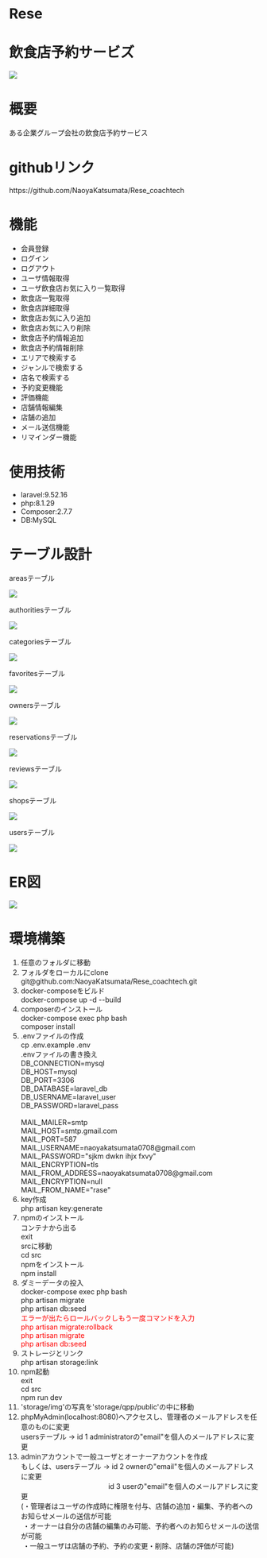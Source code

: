 # Rese
<h1>飲食店予約サービズ</h1>
<img src="Rese.png">
<h1>概要</h1>
<p>ある企業グループ会社の飲食店予約サービス</p>
<h1>githubリンク</h1>
<p>https://github.com/NaoyaKatsumata/Rese_coachtech</p>
<h1>機能</h1>
<ul>
    <li>会員登録</li>
    <li>ログイン</li>
    <li>ログアウト</li>
    <li>ユーザ情報取得</li>
    <li>ユーザ飲食店お気に入り一覧取得</li>
    <li>飲食店一覧取得</li>
    <li>飲食店詳細取得</li>
    <li>飲食店お気に入り追加</li>
    <li>飲食店お気に入り削除</li>
    <li>飲食店予約情報追加</li>
    <li>飲食店予約情報削除</li>
    <li>エリアで検索する</li>
    <li>ジャンルで検索する</li>
    <li>店名で検索する</li>
    <li>予約変更機能</li>
    <li>評価機能</li>
    <li>店舗情報編集</li>
    <li>店舗の追加</li>
    <li>メール送信機能</li>
    <li>リマインダー機能</li>
</ul>
<h1>使用技術</h1>
<ul>
    <li>laravel:9.52.16</li>
    <li>php:8.1.29</li>
    <li>Composer:2.7.7</li>
    <li>DB:MySQL</li>
</ul>
<h1>テーブル設計</h1>
<p>areasテーブル</p>
<img src="areas.png">
<p>authoritiesテーブル</p>
<img src="authorities.png">
<p>categoriesテーブル</p>
<img src="categories.png">
<p>favoritesテーブル</p>
<img src="favorites.png">
<p>ownersテーブル</p>
<img src="owners.png">
<p>reservationsテーブル</p>
<img src="reservations.png">
<p>reviewsテーブル</p>
<img src="reviews.png">
<p>shopsテーブル</p>
<img src="shops.png">
<p>usersテーブル</p>
<img src="users.png">
<h1>ER図</h1>
<img src="Rese_ER.png">
<h1>環境構築</h1>
<ol>
    <li>任意のフォルダに移動</li>
    <li>
        フォルダをローカルにclone<br>
        git@github.com:NaoyaKatsumata/Rese_coachtech.git
    </li>
    <li>
        docker-composeをビルド<br>
        docker-compose up -d --build
    </li>
    <li>
        composerのインストール<br>
        docker-compose exec php bash<br>
        composer install
    </li>
    <li>
        .envファイルの作成<br>
        cp .env.example .env<br>
        .envファイルの書き換え<br>
        DB_CONNECTION=mysql<br>
        DB_HOST=mysql<br>
        DB_PORT=3306<br>
        DB_DATABASE=laravel_db<br>
        DB_USERNAME=laravel_user<br>
        DB_PASSWORD=laravel_pass<br>
        <br>
        MAIL_MAILER=smtp<br>
        MAIL_HOST=smtp.gmail.com<br>
        MAIL_PORT=587<br>
        MAIL_USERNAME=naoyakatsumata0708@gmail.com<br>
        MAIL_PASSWORD="sjkm dwkn ihjx fxvy"<br>
        MAIL_ENCRYPTION=tls<br>
        MAIL_FROM_ADDRESS=naoyakatsumata0708@gmail.com<br>
        MAIL_ENCRYPTION=null<br>
        MAIL_FROM_NAME="rase"
    </li>
    <li>
        key作成<br>
        php artisan key:generate
    </li>
    <li>
        npmのインストール<br>
        コンテナから出る<br>
        exit<br>
        srcに移動<br>
        cd src<br>
        npmをインストール<br>
        npm install
    </li>
    <li>
        ダミーデータの投入<br>
        docker-compose exec php bash<br>
        php artisan migrate<br>
        php artisan db:seed<br>
        <span style="color:#ff0000;">エラーが出たらロールバックしもう一度コマンドを入力<br>
        php artisan migrate:rollback<br>
        php artisan migrate<br>
        php artisan db:seed</span>
    </li>
    <li>
        ストレージとリンク<br>
        php artisan storage:link
    </li>
    <li>
        npm起動<br>
        exit<br>
        cd src<br>
        npm run dev
    </li>
    <li>
        'storage/img'の写真を'storage/qpp/public'の中に移動
    </li>
    <li>
        phpMyAdmin(localhost:8080)へアクセスし、管理者のメールアドレスを任意のものに変更<br>
        usersテーブル -> id 1 administratorの"email"を個人のメールアドレスに変更
    </li>
    <li>
        adminアカウントで一般ユーザとオーナーアカウントを作成<br>
        もしくは、usersテーブル -> id 2 ownerの"email"を個人のメールアドレスに変更<br>
        &emsp;&emsp;&emsp;&emsp;&emsp;&emsp;&emsp;&emsp;&emsp;&emsp;&emsp;&emsp;&nbsp;&nbsp;id 3 userの"email"を個人のメールアドレスに変更<br>
        (・管理者はユーザの作成時に権限を付与、店舗の追加・編集、予約者へのお知らせメールの送信が可能<br>
        &nbsp;・オーナーは自分の店舗の編集のみ可能、予約者へのお知らせメールの送信が可能<br>
        &nbsp;・一般ユーザは店舗の予約、予約の変更・削除、店舗の評価が可能)
    </li>
</ol>